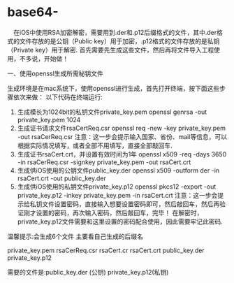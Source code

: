 # base64-
 　在iOS中使用RSA加密解密，需要用到.der和.p12后缀格式的文件，其中.der格式的文件存放的是公钥（Public key）用于加密，.p12格式的文件存放的是私钥（Private key）用于解密. 首先需要先生成这些文件，然后再将文件导入工程使用，不多说，开始做！
 
 
 一、使用openssl生成所需秘钥文件
 
 生成环境是在mac系统下，使用openssl进行生成，首先打开终端，按下面这些步骤依次来做：
 以下代码在终端运行:
 
 
 1. 生成模长为1024bit的私钥文件private_key.pem
 openssl genrsa -out private_key.pem 1024
 2. 生成证书请求文件rsaCertReq.csr
 openssl req -new -key private_key.pem -out rsaCerReq.csr
 注意：这一步会提示输入国家、省份、mail等信息，可以根据实际情况填写，或者全部不用填写，直接全部敲回车.
 3. 生成证书rsaCert.crt，并设置有效时间为1年
 openssl x509 -req -days 3650 -in rsaCerReq.csr -signkey private_key.pem -out rsaCert.crt
 4. 生成供iOS使用的公钥文件public_key.der
 openssl x509 -outform der -in rsaCert.crt -out public_key.der
 5. 生成供iOS使用的私钥文件private_key.p12
 openssl pkcs12 -export -out private_key.p12 -inkey private_key.pem -in rsaCert.crt
 注意：这一步会提示给私钥文件设置密码，直接输入想要设置密码即可，然后敲回车，然后再验证刚才设置的密码，再次输入密码，然后敲回车，完毕！
 在解密时，private_key.p12文件需要和这里设置的密码配合使用，因此需要牢记此密码.
 
 温馨提示:会生成6个文件  主要看自己生成的后缀名
 
 private_key.pem
 rsaCerReq.csr
 rsaCert.cr
 rsaCert.crt
 public_key.der 
 private_key.p12
 
 需要的文件是:public_key.der  (公钥)  private_key.p12(私钥)
 